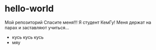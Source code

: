 # hello-world
Мой репозиторий
Спасите меня!!! Я студент КемГу! Меня держат на парах и заставляют учиться...
+ кусь кусь кусь
+ мяу
